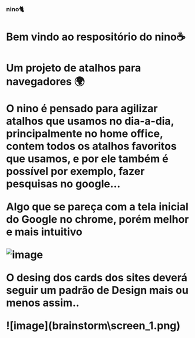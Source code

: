 ### nino🐈
<h1>Bem vindo ao respositório do nino☕<h1>
<b>Um projeto de atalhos para navegadores 🌍</b>
<p>O <b>nino</b> é pensado para agilizar atalhos que usamos no dia-a-dia, principalmente no home office, contem todos os atalhos favoritos que usamos, e por ele também é possível por exemplo, fazer pesquisas no google...</p>
  
  <p> Algo que se pareça com a tela inicial do Google no chrome, porém melhor e mais intuitivo</p>
  
![image](https://user-images.githubusercontent.com/81270415/128084482-65bc0577-cb5f-4c26-b4a6-ab24146ee219.png)

<p>O desing dos cards dos sites deverá seguir um padrão de Design mais ou menos assim..</p>
![image](brainstorm\screen_1.png)
